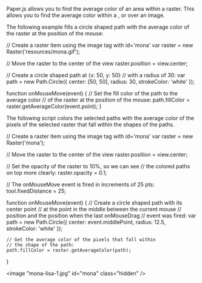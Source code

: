 Paper.js allows you to find the average color of an area within a raster. This allows you to find the average color within a <api Rectangle />, <api Point /> or <api PathItem /> over an image.

The following example fills a circle shaped path with the average color of the raster at the position of the mouse:

<paperscript height="400" split=true>
// Create a raster item using the image tag with id='mona'
var raster = new Raster('resources/mona.gif');

// Move the raster to the center of the view
raster.position = view.center;

// Create a circle shaped path at {x: 50, y: 50}
// with a radius of 30:
var path = new Path.Circle({
	center: [50, 50],
	radius: 30,
	strokeColor: 'white'
});

function onMouseMove(event) {
	// Set the fill color of the path to the average color
	// of the raster at the position of the mouse:
	path.fillColor = raster.getAverageColor(event.point);
}
</paperscript>

The following script colors the selected paths with the average color of the pixels of the selected raster that fall within the shapes of the paths.

<paperscript height="400" split=true>
// Create a raster item using the image tag with id='mona'
var raster = new Raster('mona');

// Move the raster to the center of the view
raster.position = view.center;

// Set the opacity of the raster to 10%, so we can see
// the colored paths on top more clearly:
raster.opacity = 0.1;

// The onMouseMove event is fired in increments of 25 pts:
tool.fixedDistance = 25;

function onMouseMove(event) {
	// Create a circle shaped path with its center point
	// at the point in the middle between the current mouse
	// position and the position when the last onMouseDrag
	// event was fired:
	var path = new Path.Circle({
		center: event.middlePoint,
		radius: 12.5,
		strokeColor: 'white'
	});
	
	// Get the average color of the pixels that fall within
	// the shape of the path:
	path.fillColor = raster.getAverageColor(path);
}
</paperscript>

<image "mona-lisa-1.jpg" id="mona" class="hidden" />